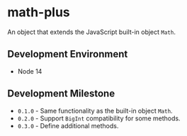 # math-plus
An object that extends the JavaScript built-in object `Math`.

## Development Environment
* Node 14

## Development Milestone
* `0.1.0` - Same functionality as the built-in object `Math`.
* `0.2.0` - Support `BigInt` compatibility for some methods.
* `0.3.0` - Define additional methods.
